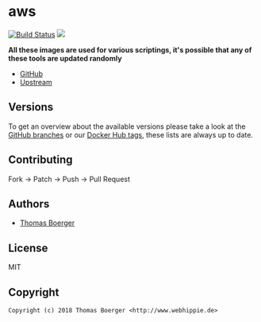 # aws

[![Build Status](https://cloud.drone.io/api/badges/toolhippie/aws/status.svg)](https://cloud.drone.io/toolhippie/aws)
[![](https://images.microbadger.com/badges/image/toolhippie/aws:latest.svg)](https://microbadger.com/images/toolhippie/aws:latest "Get your own image badge on microbadger.com")

**All these images are used for various scriptings, it's possible that any of these tools are updated randomly**

* [GitHub](https://github.com/toolhippie/aws)
* [Upstream](https://github.com/aws/aws-cli)


## Versions

To get an overview about the available versions please take a look at the [GitHub branches](https://github.com/toolhippie/aws/branches/all) or our [Docker Hub tags](https://hub.docker.com/r/toolhippie/aws/tags/), these lists are always up to date.


## Contributing

Fork -> Patch -> Push -> Pull Request


## Authors

* [Thomas Boerger](https://github.com/tboerger)


## License

MIT


## Copyright

```
Copyright (c) 2018 Thomas Boerger <http://www.webhippie.de>
```
